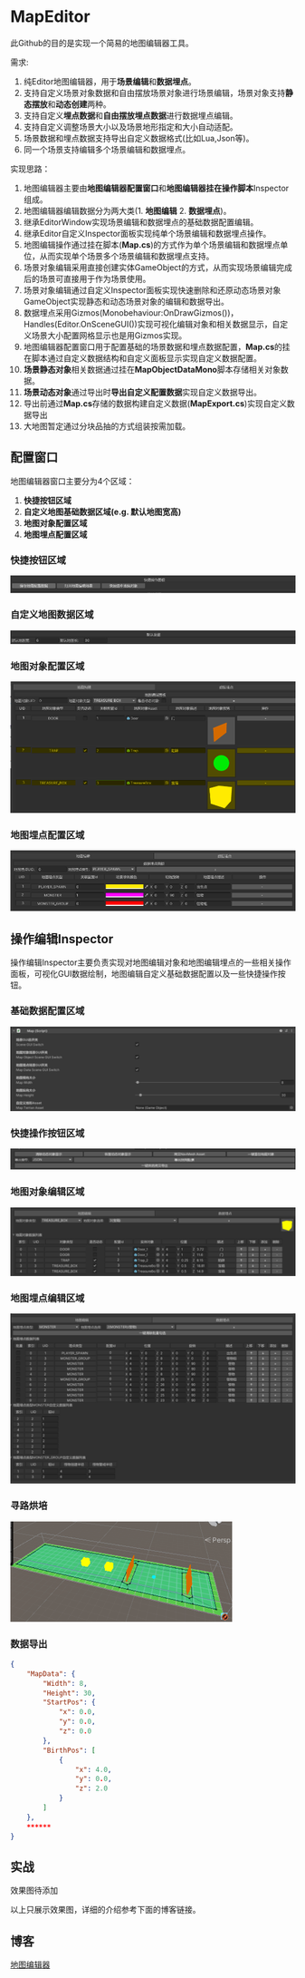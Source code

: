 # MapEditor
此Github的目的是实现一个简易的地图编辑器工具。

需求:

1. 纯Editor地图编辑器，用于**场景编辑**和**数据埋点**。
2. 支持自定义场景对象数据和自由摆放场景对象进行场景编辑，场景对象支持**静态摆放**和**动态创建**两种。
3. 支持自定义**埋点数据**和**自由摆放埋点数据**进行数据埋点编辑。
4. 支持自定义调整场景大小以及场景地形指定和大小自动适配。
5. 场景数据和埋点数据支持导出自定义数据格式(比如Lua,Json等)。
6. 同一个场景支持编辑多个场景编辑和数据埋点。

实现思路：

1. 地图编辑器主要由**地图编辑器配置窗口**和**地图编辑器挂在操作脚本**Inspector组成。
2. 地图编辑器编辑数据分为两大类(1. **地图编辑** 2. **数据埋点**)。
3. 继承EditorWindow实现场景编辑和数据埋点的基础数据配置编辑。
4. 继承Editor自定义Inspector面板实现纯单个场景编辑和数据埋点操作。
5. 地图编辑操作通过挂在脚本(**Map.cs**)的方式作为单个场景编辑和数据埋点单位，从而实现单个场景多个场景编辑和数据埋点支持。
6. 场景对象编辑采用直接创建实体GameObject的方式，从而实现场景编辑完成后的场景可直接用于作为场景使用。
7. 场景对象编辑通过自定义Inspector面板实现快速删除和还原动态场景对象GameObject实现静态和动态场景对象的编辑和数据导出。
8. 数据埋点采用Gizmos(Monobehaviour:OnDrawGizmos())，Handles(Editor.OnSceneGUI())实现可视化编辑对象和相关数据显示，自定义场景大小配置网格显示也是用Gizmos实现。
9. 地图编辑器配置窗口用于配置基础的场景数据和埋点数据配置，**Map.cs**的挂在脚本通过自定义数据结构和自定义面板显示实现自定义数据配置。
10. **场景静态对象**相关数据通过挂在**MapObjectDataMono**脚本存储相关对象数据。
11. **场景动态对象**通过导出时**导出自定义配置数据**实现自定义数据导出。
12. 导出前通过**Map.cs**存储的数据构建自定义数据(**MapExport.cs**)实现自定义数据导出
13. 大地图暂定通过分块品抽的方式组装按需加载。

## 配置窗口

地图编辑器窗口主要分为4个区域：

1. **快捷按钮区域**
2. **自定义地图基础数据区域(e.g. 默认地图宽高)**
3. **地图对象配置区域**
4. **地图埋点配置区域**

### 快捷按钮区域

![ShortcutOperationArea](img/Unity/MapEditor/ShortcutOperationArea.PNG)

### 自定义地图数据区域

![CustomDataSettingArea](/img/Unity/MapEditor/CustomDataSettingArea.PNG)

### 地图对象配置区域

![MapObjectConfigArea](/img/Unity/MapEditor/MapObjectConfigArea.PNG)

### 地图埋点配置区域

![MapDataConfigArea](/img/Unity/MapEditor/MapDataConfigArea.PNG)

## 操作编辑Inspector

操作编辑Inspector主要负责实现对地图编辑对象和地图编辑埋点的一些相关操作面板，可视化GUI数据绘制，地图编辑自定义基础数据配置以及一些快捷操作按钮。

### 基础数据配置区域

![BasicDataConfigInspectorArea](/img/Unity/MapEditor/BasicDataConfigInspectorArea.PNG)

### 快捷操作按钮区域

![ShortcutOperationInspectorArea](/img/Unity/MapEditor/ShortcutOperationInspectorArea.PNG)

### 地图对象编辑区域

![MapObjectConfigInspectorArea](/img/Unity/MapEditor/MapObjectConfigInspectorArea.PNG)

### 地图埋点编辑区域

![MapDataConfigInspectorArea](/img/Unity/MapEditor/MapDataConfigInspectorArea.PNG)

### 寻路烘培

![NavigationBakePreview](/img/Unity/MapEditor/NavigationBakePreview.PNG)

### 数据导出

```json
{
    "MapData": {
        "Width": 8,
        "Height": 30,
        "StartPos": {
            "x": 0.0,
            "y": 0.0,
            "z": 0.0
        },
        "BirthPos": [
            {
                "x": 4.0,
                "y": 0.0,
                "z": 2.0
            }
        ]
    },
    ******
}
```

## 实战

效果图待添加

以上只展示效果图，详细的介绍参考下面的博客链接。

## 博客

[地图编辑器](http://tonytang1990.github.io/2024/04/23/%E5%9C%B0%E5%9B%BE%E7%BC%96%E8%BE%91%E5%99%A8/)